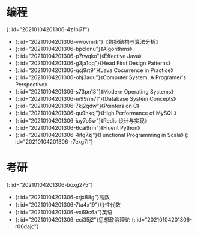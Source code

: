 # 编程
{: id="20210104201306-4z1bj7f"}

- {: id="20210104201306-vwovmrk"}《数据结构与算法分析》
- {: id="20210104201306-bpcldnu"}《Algorithms》
- {: id="20210104201306-p7rwqko"}《Effective Java》
- {: id="20210104201306-g3ja1qq"}《Head First Design Patterns》
- {: id="20210104201306-qcj9rt9"}《Java Cocurrence in Practice》
- {: id="20210104201306-ohj3adu"}《Computer System. A Programer's Perspective》
- {: id="20210104201306-s73pn18"}《Modern Operating Systems》
- {: id="20210104201306-m99rm7l"}《Database System Concepts》
- {: id="20210104201306-7kj2qdw"}《Pointers on C》
- {: id="20210104201306-qu9hkqj"}《High Performance of MySQL》
- {: id="20210104201306-iay7p5w"}《Redis 设计与实现》
- {: id="20210104201306-6cai9rm"}《Fluent Python》
- {: id="20210104201306-4ifg7zj"}《Functional Programming in Scala》
{: id="20210104201306-r7exg7l"}

# 考研
{: id="20210104201306-boxg275"}

- {: id="20210104201306-xrjx88g"}高数
- {: id="20210104201306-7ta4x19"}线性代数
- {: id="20210104201306-vx69c6a"}英语
- {: id="20210104201306-eci35j2"}思想政治理论
{: id="20210104201306-r06dajc"}

